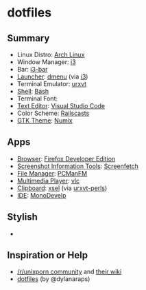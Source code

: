 # dotfiles

## Summary

- Linux Distro: [Arch Linux](https://www.archlinux.org)
- Window Manager: [i3](http://i3wm.org/)
- Bar: [i3-bar](https://wiki.archlinux.org/index.php/I3#i3bar)
- [Launcher](https://wiki.archlinux.org/index.php/List_of_applications/Other#Application_launchers): [dmenu](https://wiki.archlinux.org/index.php/dmenu) (via [i3](https://wiki.archlinux.org/index.php/I3#Application_launcher))
- Terminal Emulator: [urxvt](https://wiki.archlinux.org/index.php/Rxvt-unicode)
- [Shell](https://wiki.archlinux.org/index.php/Command-line_shell): [Bash](https://wiki.archlinux.org/index.php/Bash)
- Terminal Font: 
- [Text Editor](https://wiki.archlinux.org/index.php/Category:Text_editors): [Visual Studio Code](https://code.visualstudio.com/)
- Color Scheme: [Railscasts](http://chriskempson.github.io/base16/#railscasts)
- [GTK Theme](https://wiki.archlinux.org/index.php/GTK%2B): [Numix](https://www.archlinux.org/packages/community/any/numix-themes/)

## Apps

- [Browser](https://wiki.archlinux.org/index.php/Category:Web_browser): [Firefox Developer Edition](https://www.mozilla.org/en-US/firefox/developer/)
- [Screenshot Information Tools](https://wiki.archlinux.org/index.php/Screenshot_Information_Tools): [Screenfetch](https://github.com/KittyKatt/screenFetch)
- [File Manager](https://wiki.archlinux.org/index.php/File_manager_functionality): [PCManFM](https://wiki.archlinux.org/index.php/PCManFM)
- [Multimedia Player](https://wiki.archlinux.org/index.php/Category:Multimedia_players): [vlc](https://wiki.archlinux.org/index.php/VLC_media_player)
- [Clipboard](https://wiki.archlinux.org/index.php/Clipboard): [xsel](http://www.vergenet.net/~conrad/software/xsel/) (via [urxvt-perls](https://www.archlinux.org/packages/community/any/urxvt-perls/))
- [IDE](https://en.wikipedia.org/wiki/Integrated_development_environment): [MonoDevelp](http://www.monodevelop.com)

## Stylish

- 

## Inspiration or Help

- [/r/unixporn community](http://reddit.com/r/unixporn) and [their wiki](https://www.reddit.com/r/unixporn/wiki/index)
- [dotfiles](https://github.com/dylanaraps/dotfiles) (by @dylanaraps)
